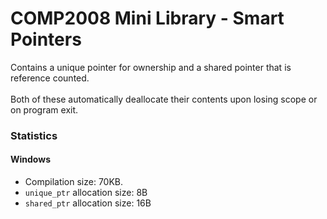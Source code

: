 # COMP2008 Mini Library - Smart Pointers

Contains a unique pointer for ownership and a shared pointer that is reference counted.<br></br>
Both of these automatically deallocate their contents upon losing scope or on program exit.

### Statistics 
#### Windows
- Compilation size: 70KB.
- `unique_ptr` allocation size: 8B
- `shared_ptr` allocation size: 16B



